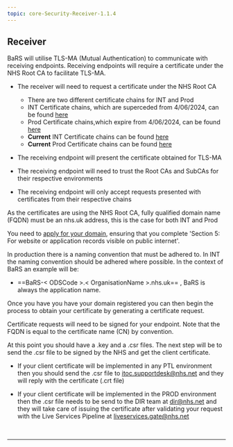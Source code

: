 ```yaml
---
topic: core-Security-Receiver-1.1.4
---
```


## Receiver

BaRS will utilise TLS-MA (Mutual Authentication) to communicate with receiving endpoints. Receiving endpoints will require a certificate under the NHS Root CA to facilitate TLS-MA.

- The receiver will need to request a certificate under the NHS Root CA
    - There are two different certificate chains for INT and Prod
    - INT Certificate chains, which are superceded from 4/06/2024, can be found [here](https://digital.nhs.uk/services/path-to-live-environments/integration-environment#rootca-and-subca-certificates)
    - Prod Certificate chains,which expire from 4/06/2024, can be found [here](https://digital.nhs.uk/services/path-to-live-environments/live-environment)
    - **Current** INT Certificate chains  can be found [here](https://pki.nhs.uk/G2Transition/)
    - **Current** Prod Certificate chains can be found [here](https://pki.nhs.uk/G2Transition/)

- The receiving endpoint will present the certificate obtained for TLS-MA
- The receiving endpoint will need to trust the Root CAs and SubCAs for their respective environments
- The receiving endpoint will only accept requests presented with certificates from their respective chains

As the certificates are using the NHS Root CA, fully qualified domain name (FQDN) must be an nhs.uk address, this is the case for both INT and Prod

You need to [apply for your domain](https://digital.nhs.uk/services/networking-addressing/apply-for-an-nhs.uk-domain-for-websites-and-web-applications), ensuring that you complete 'Section 5: For website or application records visible on public internet'.

In production there is a naming convention that must be adhered to. In INT the naming convention should be adhered where possible. In the context of BaRS an example will be:

- ==BaRS-< ODSCode >.< OrganisationName >.nhs.uk== , BaRS is always the application name.

Once you have you have your domain registered you can then begin the process to obtain your certificate by generating a certificate request.

Certificate requests will need to be signed for your endpoint. Note that the FQDN is equal to the certificate name (CN) by convention.

At this point you should have a .key and a .csr files. The next step will be to send the .csr file to be signed by the NHS and get the client certificate.

- If your client certificate will be implemented in any PTL environment then you should send the .csr file to [itoc.supportdesk@nhs.net](mailto:itoc.supportdesk@nhs.net) and they will reply with the certificate (.crt file)

- If your client certificate will be implemented in the PROD environment then the .csr file needs to be send to the DIR team at [dir@nhs.net](mailto:dir@nhs.net) and they will take care of issuing the certificate after validating your request with the Live Services Pipeline at  [liveservices.gate@nhs.net](mailto:liveservices.gate@nhs.net)

<br>
<hr>
